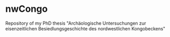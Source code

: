 # nwCongo
Repository of my PhD thesis "Archäologische Untersuchungen zur eisenzeitlichen Besiedlungsgeschichte des nordwestlichen Kongobeckens"
